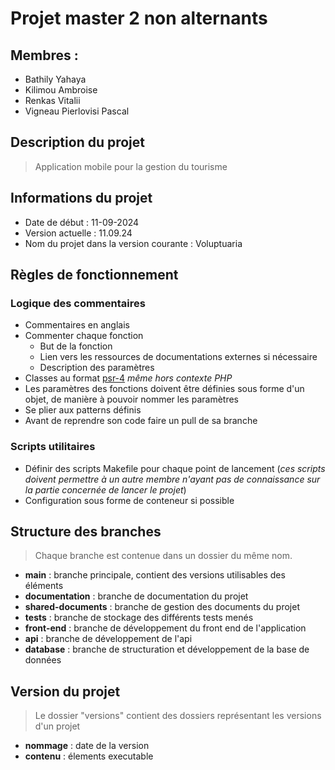 # Projet master 2 non alternants

## Membres :

- Bathily Yahaya
- Kilimou Ambroise
- Renkas Vitalii
- Vigneau Pierlovisi Pascal

## Description du projet

> Application mobile pour la gestion du tourisme

## Informations du projet

- Date de début : 11-09-2024
- Version actuelle : 11.09.24
- Nom du projet dans la version courante : Voluptuaria

## Règles de fonctionnement

### Logique des commentaires

- Commentaires en anglais
- Commenter chaque fonction
    - But de la fonction
    - Lien vers les ressources de documentations externes si nécessaire
    - Description des paramètres
- Classes au format [psr-4](https://en.wikipedia.org/wiki/PHP_Standard_Recommendation) *même hors contexte PHP*
- Les paramètres des fonctions doivent être définies sous forme d'un objet, de manière à pouvoir nommer les paramètres
- Se plier aux patterns définis
- Avant de reprendre son code faire un pull de sa branche 

### Scripts utilitaires

- Définir des scripts Makefile pour chaque point de lancement (*ces scripts doivent permettre à un autre membre n'ayant pas de connaissance sur la partie concernée de lancer le projet*)
- Configuration sous forme de conteneur si possible

## Structure des branches

> Chaque branche est contenue dans un dossier du même nom.

- **main** : branche principale, contient des versions utilisables des éléments
- **documentation** : branche de documentation du projet
- **shared-documents** : branche de gestion des documents du projet
- **tests** : branche de stockage des différents tests menés
- **front-end** : branche de développement du front end de l'application
- **api** : branche de développement de l'api
- **database** : branche de structuration et développement de la base de données

## Version du projet

> Le dossier "versions" contient des dossiers représentant les versions d'un projet

- **nommage** : date de la version
- **contenu** : élements executable 
